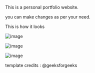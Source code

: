 This is a personal portfolio website.

you can make changes as per your need. 

This is how it looks 


![image](https://github.com/Mrunal31-Stark/My_Portfolio/assets/125795607/99bf08d4-7667-40bf-98c5-39722829dec5)


![image](https://github.com/Mrunal31-Stark/My_Portfolio/assets/125795607/fb8e0c02-7483-487a-88ec-3626ad6c88a7)



![image](https://github.com/Mrunal31-Stark/My_Portfolio/assets/125795607/451d9556-b825-4abb-9aa8-52b07c42c5c6)












template credits : @geeksforgeeks
